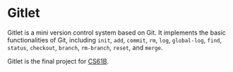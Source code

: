 # Gitlet
Gitlet is a mini version control system based on Git. It implements the basic functionalities of Git, including ```init```, ```add```, ```commit```, ```rm```, ```log```, ```global-log```, ```find```, ```status```, ```checkout```, ```branch```, ```rm-branch```, ```reset```, and ```merge```.

Gitlet is the final project for [CS61B](https://inst.eecs.berkeley.edu/~cs61b/sp22/materials/proj/proj3/introduction.html).
